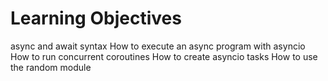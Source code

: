 # Learning Objectives

async and await syntax
How to execute an async program with asyncio
How to run concurrent coroutines
How to create asyncio tasks
How to use the random module
